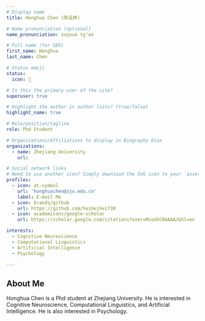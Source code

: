 ```yaml
---
# Display name
title: Honghua Chen (陈泓桦)

# Name pronunciation (optional)
name_pronunciation: xuŋxuɑ tʂʻən

# Full name (for SEO)
first_name: Honghua
last_name: Chen

# Status emoji
status:
  icon: 🍵

# Is this the primary user of the site?
superuser: true

# Highlight the author in author lists? (true/false)
highlight_name: true

# Role/position/tagline
role: Phd Student

# Organizations/Affiliations to display in Biography blox
organizations:
  - name: Zhejiang University
    url: 

# Social network links
# Need to use another icon? Simply download the SVG icon to your `assets/media/icons/` folder.
profiles:
  - icon: at-symbol
    url: 'honghuachen@zju.edu.cn'
    label: E-mail Me
  - icon: brands/github
    url: https://github.com/heiheihei730
  - icon: academicons/google-scholar
    url: https://scholar.google.com/citations?user=MusGhC0AAAAJ&hl=en

interests:
  - Cognitive Neuroscience
  - Computational Linguistics
  - Artificial Intelligence
  - Psychology

---
```

## About Me

Honghua Chen is a Phd student at Zhejiang University. He is interested in Cognitive Neuroscience, Computational Linguistics, and Artificial Intelligence. He is also interested in Psychology.
